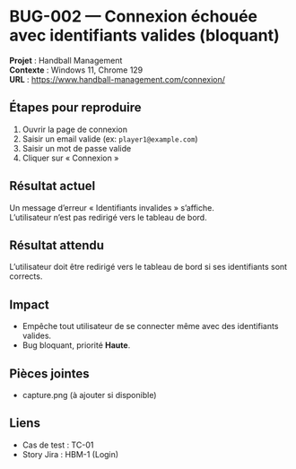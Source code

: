 # BUG-002 — Connexion échouée avec identifiants valides (bloquant)

**Projet** : Handball Management  
**Contexte** : Windows 11, Chrome 129  
**URL** : https://www.handball-management.com/connexion/

## Étapes pour reproduire
1. Ouvrir la page de connexion
2. Saisir un email valide (ex: `player1@example.com`)
3. Saisir un mot de passe valide
4. Cliquer sur « Connexion »

## Résultat actuel
Un message d’erreur « Identifiants invalides » s’affiche.  
L’utilisateur n’est pas redirigé vers le tableau de bord.

## Résultat attendu
L’utilisateur doit être redirigé vers le tableau de bord si ses identifiants sont corrects.

## Impact
- Empêche tout utilisateur de se connecter même avec des identifiants valides.  
- Bug bloquant, priorité **Haute**.

## Pièces jointes
- capture.png (à ajouter si disponible)  

## Liens
- Cas de test : TC-01  
- Story Jira : HBM-1 (Login)
